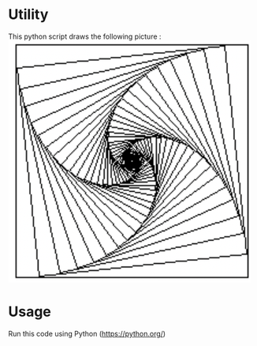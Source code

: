 # Utility

This python script draws the following picture :
<img src="image.png">
# Usage
Run this code using Python (https://python.org/)